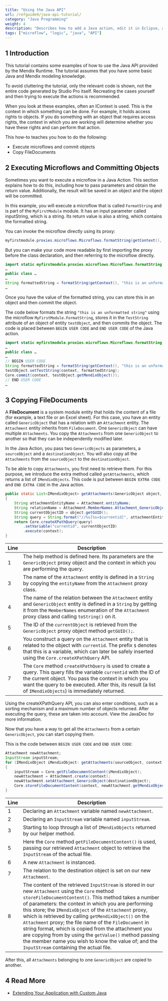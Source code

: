 ```yaml
---
title: "Using the Java API"
url: /refguide9/java-api-tutorial/
category: "Java Programming"
weight: 4
description: "Describes how to add a Java action, edit it in Eclipse, and call it from a microflow."
tags: ["microflow", "logic", "java", "API"]
---
```


## 1 Introduction

This tutorial contains some examples of how to use the Java API provided by the Mendix Runtime. The tutorial assumes that you have some basic Java and Mendix modeling knowledge.

To avoid cluttering the tutorial, only the relevant code is shown, not the entire code generated by Studio Pro itself. Recreating the cases yourself and then trying to execute the actions is recommended.

When you look at these examples, often an IContext is used. This is the context in which something can be done. For example, it holds access rights to objects. If you do something with an object that requires access rights, the context in which you are working will determine whether you have these rights and can perform that action.

This how-to teaches you how to do the following:

* Execute microflows and commit objects
* Copy FileDocuments

## 2 Executing Microflows and Committing Objects

Sometimes you want to execute a microflow in a Java Action. This section explains how to do this, including how to pass parameters and obtain the return value. Additionally, the result will be saved in an object and the object will be committed.

In this example, you will execute a microflow that is called `FormatString` and is part of the `MyFirstModule` module. It has an input parameter called inputString, which is a string. Its return value is also a string, which contains the formatted string.

You can invoke the microflow directly using its proxy:

```java
myfirstmodule.proxies.microflows.Microflows.formatString(getContext(), "this is an unformatted string");
```

But you can make your code more readable by first importing the proxy before the class declaration, and then referring to the microflow directly. 

```java
import static myfirstmodule.proxies.microflows.Microflows.formatString;
…
public class …
…
String formattedString = formatString(getContext(), "this is an unformatted string");
…
```

Once you have the value of the formatted string, you can store this in an object and then commit the object.

The code below formats the string `"this is an unformatted string"` using the microflow `MyFirstModule.FormatString`, stores it in the `TestString` attribute of an object of entity `testObject`, and then commits the object. The code is placed between `BEGIN USER CODE` and `END USER CODE` of the Java action.

```java
import static myfirstmodule.proxies.microflows.Microflows.formatString;
…
public class …
…
// BEGIN USER CODE
String formattedString = formatString(getContext(), "this is an unformatted string");
testObject.setTestString(context, formattedString);
Core.commit(context, testObject.getMendixObject());
// END USER CODE
…
```

## 3 Copying FileDocuments

A **FileDocument** is a system module entity that holds the content of a file (for example, a text file or an Excel sheet). For this case, you have an entity called `GenericObject` that has a relation with an `Attachment` entity. The `Attachment` entity inherits from `FileDocument`. One `GenericObject` can have multiple `Attachments`. You copy the `Attachments` from one `GenericObject` to another so that they can be independently modified later.

In the Java Action, you pass two `GenericObjects` as parameters, a `sourceObject` and a `destinationObject`. You will also copy all the `Attachments` from the `sourceObject` to the `destinationObject`.

To be able to copy `Attachments`, you first need to retrieve them. For this purpose, we introduce the extra method called `getAttachments`, which returns a list of `IMendixObjects`. This code is put between `BEGIN EXTRA CODE` and `END EXTRA CODE` in the Java action.

```java
public static List<IMendixObject> getAttachments(GenericObject object, IContext context) throws CoreException
{
	String attachmentEntityName = Attachment.entityName;
	String relationName = Attachment.MemberNames.Attachment_GenericObject.toString();
	String currentObjectID = object.getGUID();
	String query = String.format("//%s[%s=$currentid]", attachmentEntityName, relationName);
	return Core.createXPathQuery(query)
		.setVariable("currentid", currentObjectID)
		.execute(context);
}
```

| Line | Description |
| --- | --- |
| 1 | The help method is defined here. Its parameters are the `GenericObject` proxy object and the context in which you are performing the query. |
| 3 | The name of the `Attachment` entity is defined in a `String` by copying the `entityName` from the `Attachment` proxy class. |
| 4 | The name of the relation between the `Attachment` entity and `GenericObject` entity is defined in a `String` by getting it from the `MemberNames` enumeration of the `Attachment` proxy class and calling `toString()` on it. |
| 5 | The ID of the `currentObject` is retrieved from the `GenericObject` proxy object method `getGUID();`. |
| 6 | You construct a query on the `Attachment` entity that is related to the object with `currentid`. The prefix `$` denotes that this is a variable, which can later be safely inserted using the `Core.createXPathQuery` API.
| 7 | The `Core` method `createXPathQuery` is used to create a query. This query fills the variable `currentid` with the ID of the current object. You pass the context in which you want the query to be executed. After this, its result (a list of `IMendixObjects`) is immediately returned.

Using the createXPathQuery API, you can also enter conditions, such as a sorting mechanism and a maximum number of objects returned. After executing the query, these are taken into account. View the JavaDoc for more information.

Now that you have a way to get all the `Attachments` from a certain `GenericObject`, you can start copying them.

This is the code between `BEGIN USER CODE` and `END USER CODE`:

```java
Attachment newAttachment;
InputStream inputStream;
for (IMendixObject iMendixObject: getAttachments(sourceObject, context))
{
	inputStream = Core.getFileDocumentContent(iMendixObject);
	newAttachment = Attachment.create(context);
	newAttachment.setAttachment_GenericObject(destinationObject);
	Core.storeFileDocumentContent(context, newAttachment.getMendixObject(), (String) iMendixObject.getValue(system.proxies.Document.MemberNames.Name.toString()),  inputStream);
}
```

| Line | Description |
| --- | --- |
| 1 | Declaring an `Attachment` variable named `newAttachment`. |
| 2 | Declaring an `InputStream` variable named `inputStream`. |
| 3 | Starting to loop through a list of `IMendixObjects` returned by our helper method. |
| 5 | Here the `Core` method `getFileDocumentContent()` is used, passing our retrieved `Attachment` object to retrieve the `InputStream` of the actual file. |
| 6 | A new `Attachment` is instanced. |
| 7 | The relation to the destination object is set on our new `Attachment`. |
| 8 | The content of the retrieved `InputStream` is stored in our new `Attachment` using the `Core` method `storeFileDocumentContent()`. This method takes a number of parameters: the context in which you are performing this store; the `IMendixObject` of the `Attachment` proxy, which is retrieved by calling `getMendixObject()` on the `Attachment` proxy; the file name of the `FileDocument` in string format, which is copied from the attachment you are copying from by using the `getValue()` method passing the member name you wish to know the value of; and the `InputStream` containing the actual file. |

After this, all `Attachments` belonging to one `GenericObject` are copied to another.

## 4 Read More

* [Extending Your Application with Custom Java](/refguide9/extending-your-application-with-custom-java/)
